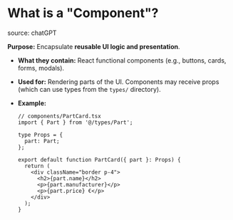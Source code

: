 # What is a "Component"?

source: chatGPT

**Purpose:** Encapsulate **reusable UI logic and presentation**.

* **What they contain:**
  React functional components (e.g., buttons, cards, forms, modals).

* **Used for:**
  Rendering parts of the UI. Components may receive props (which can use types from the `types/` directory).

* **Example:**

  ```tsx
  // components/PartCard.tsx
  import { Part } from '@/types/Part';

  type Props = {
    part: Part;
  };

  export default function PartCard({ part }: Props) {
    return (
      <div className="border p-4">
        <h2>{part.name}</h2>
        <p>{part.manufacturer}</p>
        <p>{part.price} €</p>
      </div>
    );
  }
  ```
